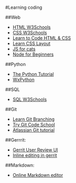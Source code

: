 #Learning coding

##Web

- [HTML W3Schools](http://www.w3schools.com/html/)
- [CSS W3Schools](http://www.w3schools.com/css/)
- [Learn to Code HTML & CSS](http://learn.shayhowe.com/html-css/)
- [Learn CSS Layout](http://learnlayout.com/)
- [JS for cats](http://jsforcats.com/)
- [Node for Beginners](https://github.com/rockbot/node-for-beginners)

##Python
- [The Python Tutorial](https://docs.python.org/2/tutorial/)
- [WxPython](http://wiki.wxpython.org/Getting%20Started)

##SQL
- [SQL W3Schools](http://www.w3schools.com/sql/)

##Git
- [Learn Git Branching](http://pcottle.github.io/learnGitBranching/)
- [Try Git Code School](https://try.github.io/levels/1/challenges/1)
- [Atlassian Git tutorial](https://www.atlassian.com/git/tutorials)

##Gerrrit:
- [Gerrit User Review UI](https://gerrit-review.googlesource.com/Documentation/user-review-ui.html)
- [Inline editing in gerrit](https://gerrit-review.googlesource.com/Documentation/user-inline-edit.html)

##Markdown:
- [Online Markdown editor](http://dillinger.io/)

